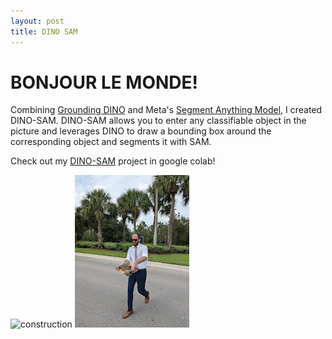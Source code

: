 ```yaml
---
layout: post
title: DINO SAM
---
```

# BONJOUR LE MONDE!
Combining [Grounding DINO](https://arxiv.org/abs/2303.05499) and Meta's [Segment Anything Model](https://ai.facebook.com/research/publications/segment-anything/), I created DINO-SAM.
DINO-SAM allows you to enter any classifiable object in the picture and leverages DINO to draw a bounding box around the corresponding object and segments it with SAM.

Check out my [DINO-SAM](https://colab.research.google.com/drive/1b6gJnGg-7yH4wZh5AcuwrMhTszJLADMU#scrollTo=9WsX4OaqdGYU) project in google colab!

![construction](/assets/construction.gif)
![lfn](/assets/lfn.jpg)